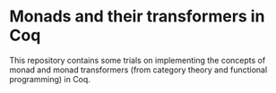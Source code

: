 # Monads and their transformers in Coq
This repository contains some trials on implementing the concepts of monad and monad transformers (from category theory and functional programming) in Coq.
